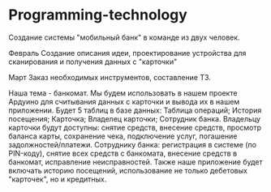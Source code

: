 # Programming-technology
Создание системы "мобильный банк" в команде из двух человек.

Февраль
Создание описания идеи, проектирование устройства для сканирования и получения данных с "карточки"

Март
Заказ необходимых инструментов, составление ТЗ.


Наша тема - банкомат.
Мы будем использовать в нашем проекте Ардуино для считывания данных с карточки и вывода их в нашем приложении. Будет 5 таблиц в базе данных: 
Таблица операций;
История посещения;
Карточка;
Владелец карточки;
Сотрудник банка.
Владельцу карточки будут доступны: снятие средств, внесение средств, просмотр баланса карты, сохранение чека, подключение услуг, погашение задолжностей/платежи.
Сотруднику банка: регистрация в системе (по PIN-коду), снятие всех средств с банкомата, внесение средств в банкомат, исправление неисправностей.
Также наше приложение будет включать историю посещений, использование не только дебетовых "карточек", но и кредитных.
